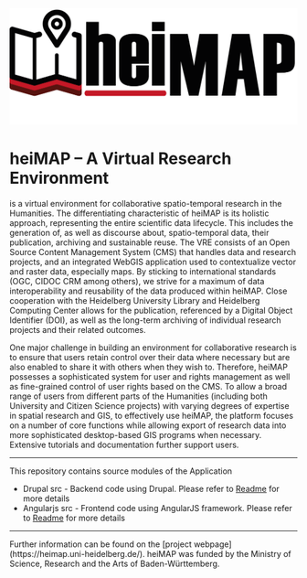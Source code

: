 ![heiMAP Logo](images/heimap_logo.png)

# heiMAP – A Virtual Research Environment

is a virtual environment for collaborative spatio-temporal research in the Humanities. The differentiating characteristic of heiMAP is its holistic approach, representing the entire scientific data lifecycle. This includes the generation of, as well as discourse about, spatio-temporal data, their publication, archiving and sustainable reuse. The VRE consists of an Open Source Content Management System (CMS) that handles data and research projects, and an integrated WebGIS application used to contextualize vector and raster data, especially maps. By sticking to international standards (OGC, CIDOC CRM among others), we strive for a maximum of data interoperability and reusability of the data produced within heiMAP. Close cooperation with the Heidelberg University Library and Heidelberg Computing Center allows for the publication, referenced by a Digital Object Identifier (DOI), as well as the long-term archiving of individual research projects and their related outcomes.

One major challenge in building an environment for collaborative research is to ensure that users retain control over their data where necessary but are also enabled to share it with others when they wish to. Therefore, heiMAP possesses a sophisticated system for user and rights management as well as fine-grained control of user rights based on the CMS. To allow a broad range of users from different parts of the Humanities (including both University and Citizen Science projects) with varying degrees of expertise in spatial research and GIS, to effectively use heiMAP, the platform focuses on a number of core functions while allowing export of research data into more sophisticated desktop-based GIS programs when necessary. Extensive tutorials and documentation further support users.


<hr>

This repository contains source modules of the Application  

* Drupal src - Backend code using Drupal. Please refer to [Readme](src/drupal/README.md) for more details 
* Angularjs src - Frontend code using AngularJS framework. Please refer to [Readme](src/angularjs/README.md) for more details  

  

<hr>  
Further information can be found on the [project webpage](https://heimap.uni-heidelberg.de/).
heiMAP was funded by the Ministry of Science, Research and the Arts of Baden-Württemberg.

